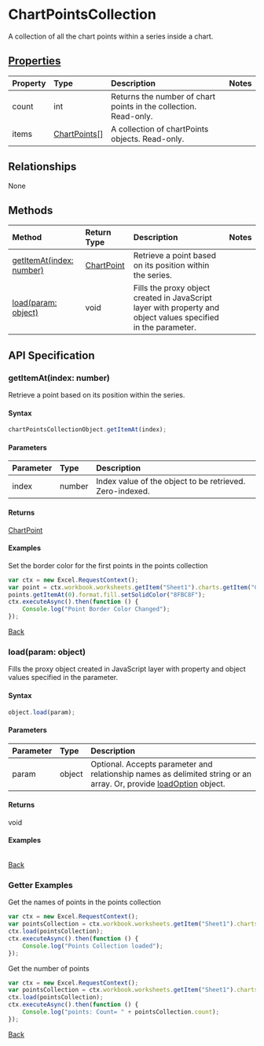 # ChartPointsCollection

A collection of all the chart points within a series inside a chart.

## [Properties](#getter-examples)
| Property       | Type    |Description|Notes |
|:---------------|:--------|:----------|:-----|
|count|int|Returns the number of chart points in the collection. Read-only.||
|items|[ChartPoints[]](chartpoints.md)|A collection of chartPoints objects. Read-only.||

## Relationships
None


## Methods

| Method           | Return Type    |Description|Notes |
|:---------------|:--------|:----------|:-----|
|[getItemAt(index: number)](#getitematindex-number)|[ChartPoint](chartpoint.md)|Retrieve a point based on its position within the series.||
|[load(param: object)](#loadparam-object)|void|Fills the proxy object created in JavaScript layer with property and object values specified in the parameter.||

## API Specification

### getItemAt(index: number)
Retrieve a point based on its position within the series.

#### Syntax
```js
chartPointsCollectionObject.getItemAt(index);
```

#### Parameters
| Parameter       | Type    |Description|
|:---------------|:--------|:----------|
|index|number|Index value of the object to be retrieved. Zero-indexed.|

#### Returns
[ChartPoint](chartpoint.md)

#### Examples
Set the border color for the first points in the points collection

```js
var ctx = new Excel.RequestContext();
var point = ctx.workbook.worksheets.getItem("Sheet1").charts.getItem("Chart1").series.getItemAt(0).points;
points.getItemAt(0).format.fill.setSolidColor("8FBC8F");
ctx.executeAsync().then(function () {
	Console.log("Point Border Color Changed");
});
```
[Back](#methods)

### load(param: object)
Fills the proxy object created in JavaScript layer with property and object values specified in the parameter.

#### Syntax
```js
object.load(param);
```

#### Parameters
| Parameter       | Type    |Description|
|:---------------|:--------|:----------|
|param|object|Optional. Accepts parameter and relationship names as delimited string or an array. Or, provide [loadOption](loadoption.md) object.|

#### Returns
void

#### Examples
```js

```

[Back](#methods)

### Getter Examples

Get the names of points in the points collection
```js
var ctx = new Excel.RequestContext();
var pointsCollection = ctx.workbook.worksheets.getItem("Sheet1").charts.getItem("Chart1").points;
ctx.load(pointsCollection);
ctx.executeAsync().then(function () {
	Console.log("Points Collection loaded");
});
```

Get the number of points

```js
var ctx = new Excel.RequestContext();
var pointsCollection = ctx.workbook.worksheets.getItem("Sheet1").charts.getItem("Chart1").points;
ctx.load(pointsCollection);
ctx.executeAsync().then(function () {
	Console.log("points: Count= " + pointsCollection.count);
});

```

[Back](#properties)

